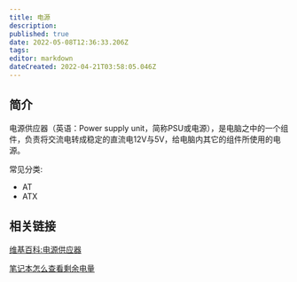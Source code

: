 ```yaml
---
title: 电源
description: 
published: true
date: 2022-05-08T12:36:33.206Z
tags: 
editor: markdown
dateCreated: 2022-04-21T03:58:05.046Z
---
```


## 简介
电源供应器（英语：Power supply unit，简称PSU或电源），是电脑之中的一个组件，负责将交流电转成稳定的直流电12V与5V，给电脑内其它的组件所使用的电源。

常见分类:

- AT
- ATX

## 相关链接

[维基百科:电源供应器](http://zh.wikipedia.org/wiki/%E9%9B%BB%E6%BA%90%E4%BE%9B%E6%87%89%E5%99%A8)

[笔记本怎么查看剩余电量](http://www.linuxdeepin.com/forum/6/14863)